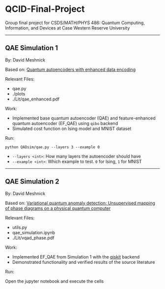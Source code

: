 # QCID-Final-Project
Group final project for CSDS/MATH/PHYS 486: Quantum Computing, Information, and Devices at Case Western Reserve University

-------

## QAE Simulation 1

By: David Meshnick

Based on: [Quantum autoencoders with enhanced data encoding](https://arxiv.org/abs/2010.06599)

Relevant Files:
- qae.py
- ./plots
- ./Lit/qae_enhanced.pdf

Work:
- Implemented base quantum autoencoder (QAE) and feature-enhanced quantum autoencoder (EF_QAE) using `qibo` backend
- Simulated cost function on Ising model and MNIST dataset

Run:

`python QADsim/qae.py --layers 3 --example 0`
- `--layers <int>`: How many layers the autoencoder should have
- `--example <int>`: Which example to test. `0` for Ising, `1` for MNIST
-----

## QAE Simulation 2

By: David Meshnick

Based on: [Variational quantum anomaly detection: Unsupervised mapping of phase diagrams on a physical quantum computer](https://journals.aps.org/prresearch/abstract/10.1103/PhysRevResearch.3.043184)

Relevant Files:
- utils.py
- qae_simulation.ipynb
- ./Lit/vqad_phase.pdf

Work:
- Implemented EF_QAE from Simulation 1 with the [qiskit](https://qiskit.org/) backend
- Demonstrated functionality and verified results of the source literature

Run:

Open the jupyter notebook and execute the cells
